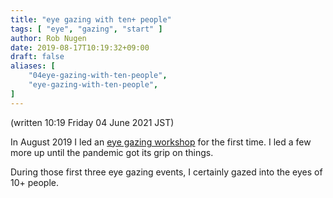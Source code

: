 ```yaml
---
title: "eye gazing with ten+ people"
tags: [ "eye", "gazing", "start" ]
author: Rob Nugen
date: 2019-08-17T10:19:32+09:00
draft: false
aliases: [
    "04eye-gazing-with-ten-people",
    "eye-gazing-with-ten-people",
]
---
```


(written 10:19 Friday 04 June 2021 JST)

In August 2019 I led an [eye gazing workshop](/events/2019/08/17eye-gazing-workshop/) for the first time.  I led
a few more up until the pandemic got its grip on things.

During those first three eye gazing events, I certainly gazed into the eyes of 10+ people.

